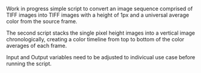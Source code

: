 Work in progress simple script to convert an image sequence comprised of TIFF images into TIFF images with a height of 1px and a universal average color from the source frame.

The second script stacks the single pixel height images into a vertical image chronologically, creating a color timeline from top to bottom of the color averages of each frame.

Input and Output variables need to be adjusted to indivicual use case before running the script. 
